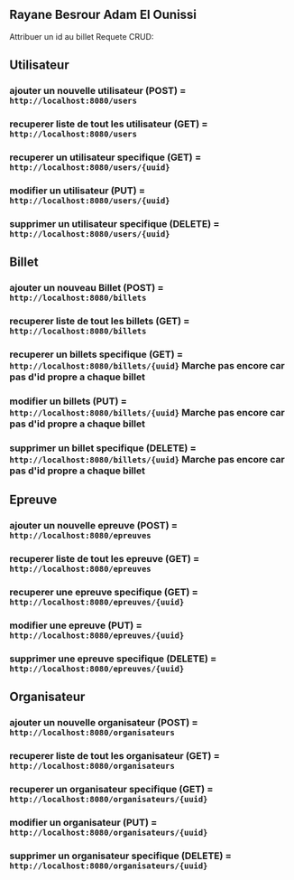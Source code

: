 ## Rayane Besrour Adam El Ounissi
Attribuer un id au billet 
Requete CRUD:

## Utilisateur

### ajouter un nouvelle utilisateur (POST) = `http://localhost:8080/users`
### recuperer liste de tout les utilisateur (GET) = `http://localhost:8080/users`
### recuperer un utilisateur specifique (GET) = `http://localhost:8080/users/{uuid}`
### modifier un utilisateur (PUT) = `http://localhost:8080/users/{uuid}`
### supprimer un utilisateur specifique (DELETE) = `http://localhost:8080/users/{uuid}`

## Billet

### ajouter un nouveau Billet (POST) = `http://localhost:8080/billets` 
### recuperer liste de tout les billets (GET) = `http://localhost:8080/billets`
### recuperer un billets specifique (GET) = `http://localhost:8080/billets/{uuid}` Marche pas encore car pas d'id propre a chaque billet 
### modifier un billets (PUT) = `http://localhost:8080/billets/{uuid}`    Marche pas encore car pas d'id propre a chaque billet
### supprimer un billet specifique (DELETE) = `http://localhost:8080/billets/{uuid}`  Marche pas encore car pas d'id propre a chaque billet

## Epreuve

### ajouter un nouvelle epreuve (POST) = `http://localhost:8080/epreuves`
### recuperer liste de tout les epreuve (GET) = `http://localhost:8080/epreuves`
### recuperer une epreuve specifique (GET) = `http://localhost:8080/epreuves/{uuid}`
### modifier une epreuve (PUT) = `http://localhost:8080/epreuves/{uuid}`
### supprimer une epreuve specifique (DELETE) = `http://localhost:8080/epreuves/{uuid}`

## Organisateur

### ajouter un nouvelle organisateur (POST) = `http://localhost:8080/organisateurs` 
### recuperer liste de tout les organisateur (GET) = `http://localhost:8080/organisateurs`
### recuperer un organisateur specifique (GET) = `http://localhost:8080/organisateurs/{uuid}`
### modifier un organisateur (PUT) = `http://localhost:8080/organisateurs/{uuid}`
### supprimer un organisateur specifique (DELETE) = `http://localhost:8080/organisateurs/{uuid}`
